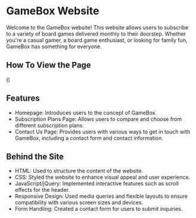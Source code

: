 # GameBox Website
Welcome to the GameBox website! This website allows users to subscribe to a variety of board games delivered monthly to their doorstep. Whether you're a casual gamer, a board game enthusiast, or looking for family fun, GameBox has something for everyone.

## How To View the Page
()

## Features
* Homepage: Introduces users to the concept of GameBox.
* Subscription Plans Page: Allows users to compare and choose from different subscription plans.
* Contact Us Page: Provides users with various ways to get in touch with GameBox, including a contact form and contact information.

## Behind the Site
* HTML: Used to structure the content of the website.
* CSS: Styled the website to enhance visual appeal and user experience.
* JavaScript/jQuery: Implemented interactive features such as scroll effects for the header.
* Responsive Design: Used media queries and flexible layouts to ensure compatibility with various screen sizes and devices.
* Form Handling: Created a contact form for users to submit inquiries.
